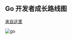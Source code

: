 ##  Go 开发者成长路线图



[来自这里](https://github.com/Alikhll/golang-developer-roadmap/blob/master/i18n/zh-CN/ReadMe-zh-CN.md)



![go](https://raw.githubusercontent.com/Alikhll/golang-developer-roadmap/master/i18n/zh-CN/golang-developer-roadmap-zh-CN.png)



